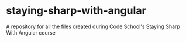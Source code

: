# staying-sharp-with-angular
A repository for all the files created during Code School's Staying Sharp With Angular course
